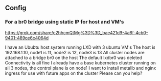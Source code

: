 ## Config

### For a br0 bridge using static IP for host and VM's
https://grok.com/share/c2hhcmQtMg%3D%3D_bae421d9-4a6f-4cb0-9401-489ce6c4064d

I have an Ububtu host system running LXD with 3 ubuntu VM's
The host is 192.168.1.10, node1 is 11, node2 is 12, node3 is 13
All cluster nodes are attached to a bridge br0 on the host
The default lxdbr0 was deleted
Connectivity is all fine
I already have a base kubernetes cluster running on all 3 nodes, the control plane is on node1
I want to install metallb and nginx ingress for use with future apps on the cluster
Please can you help?
